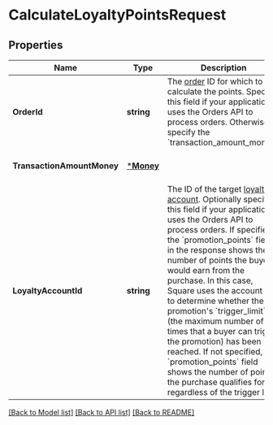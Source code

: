 # CalculateLoyaltyPointsRequest

## Properties
Name | Type | Description | Notes
------------ | ------------- | ------------- | -------------
**OrderId** | **string** | The [order](https://developer.squareup.com/reference/square_2024-07-17/objects/Order) ID for which to calculate the points. Specify this field if your application uses the Orders API to process orders. Otherwise, specify the &#x60;transaction_amount_money&#x60;. | [optional] [default to null]
**TransactionAmountMoney** | [***Money**](Money.md) |  | [optional] [default to null]
**LoyaltyAccountId** | **string** | The ID of the target [loyalty account](https://developer.squareup.com/reference/square_2024-07-17/objects/LoyaltyAccount). Optionally specify this field if your application uses the Orders API to process orders.  If specified, the &#x60;promotion_points&#x60; field in the response shows the number of points the buyer would earn from the purchase. In this case, Square uses the account ID to determine whether the promotion&#x27;s &#x60;trigger_limit&#x60; (the maximum number of times that a buyer can trigger the promotion) has been reached. If not specified, the &#x60;promotion_points&#x60; field shows the number of points the purchase qualifies for regardless of the trigger limit. | [optional] [default to null]

[[Back to Model list]](../README.md#documentation-for-models) [[Back to API list]](../README.md#documentation-for-api-endpoints) [[Back to README]](../README.md)

